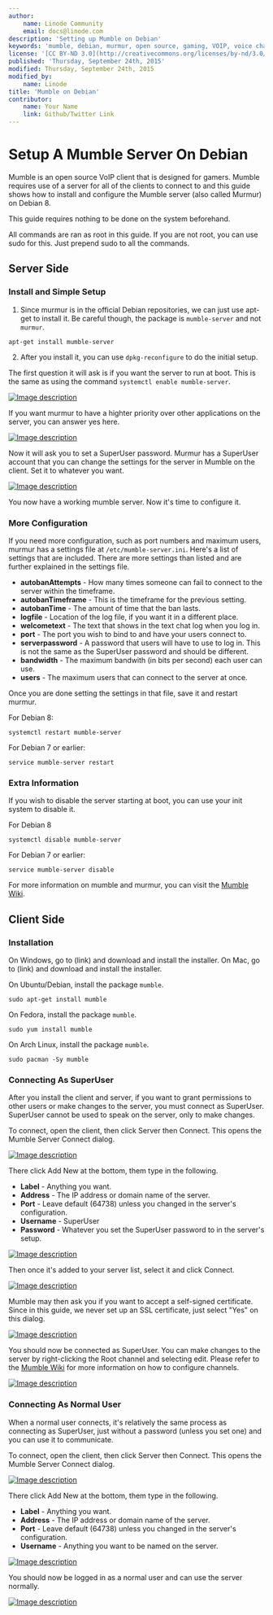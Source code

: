```yaml
---
author:
    name: Linode Community
    email: docs@linode.com
description: 'Setting up Mumble on Debian'
keywords: 'mumble, debian, murmur, open source, gaming, VOIP, voice chat'
license: '[CC BY-ND 3.0](http://creativecommons.org/licenses/by-nd/3.0/us/)'
published: 'Thursday, September 24th, 2015'
modified: Thursday, September 24th, 2015
modified_by:
    name: Linode
title: 'Mumble on Debian'
contributor:
    name: Your Name
    link: Github/Twitter Link
---
```


# Setup A Mumble Server On Debian

Mumble is an open source VoIP client that is designed for gamers.  Mumble requires use of a server for all of the clients to connect to and this guide shows how to install and configure the Mumble server (also called Murmur) on Debian 8.

This guide requires nothing to be done on the system beforehand.

All commands are ran as root in this guide.  If you are not root, you can use sudo for this.  Just prepend sudo to all the commands.

## Server Side

### Install and Simple Setup

1. Since murmur is in the official Debian repositories, we can just use apt-get to install it.  Be careful though, the package is `mumble-server` and not `murmur`.

```
apt-get install mumble-server
```

2. After you install it, you can use `dpkg-reconfigure` to do the initial setup.

The first question it will ask is if you want the server to run at boot.  This is the same as using the command `systemctl enable mumble-server`.

[![Image description](/docs/assets/murmur-debian-auto-start-resized.png)](/docs/assets/murmur-debian-auto-start.png)

If you want murmur to have a highter priority over other applications on the server, you can answer yes here.

[![Image description](/docs/assets/murmur-debian-priority-resized.png)](/docs/assets/murmur-debian-priority.png)

Now it will ask you to set a SuperUser password.  Murmur has a SuperUser account that you can change the settings for the server in Mumble on the client.  Set it to whatever you want.

[![Image description](/docs/assets/murmur-debian-super-user-resized.png)](/docs/assets/murmur-debian-super-user.png)

You now have a working mumble server.  Now it's time to configure it.

### More Configuration

If you need more configuration, such as port numbers and maximum users, murmur has a settings file at `/etc/mumble-server.ini`.  Here's a list of settings that are included.  There are more settings than listed and are further explained in the settings file.

- **autobanAttempts** - How many times someone can fail to connect to the server within the timeframe.
- **autobanTimeframe** - This is the timeframe for the previous setting.
- **autobanTime** - The amount of time that the ban lasts.
- **logfile** - Location of the log file, if you want it in a different place.
- **welcometext** - The text that shows in the text chat log when you log in.
- **port** - The port you wish to bind to and have your users connect to.
- **serverpassword** - A password that users will have to use to log in.  This is not the same as the SuperUser password and should be different.
- **bandwidth** - The maximum bandwith (in bits per second) each user can use.
- **users** - The maximum users that can connect to the server at once.

Once you are done setting the settings in that file, save it and restart murmur.

For Debian 8:

```
systemctl restart mumble-server
```

For Debian 7 or earlier:

```
service mumble-server restart
```

### Extra Information

If you wish to disable the server starting at boot, you can use your init system to disable it.

For Debian 8

```
systemctl disable mumble-server
```

For Debian 7 or earlier:

```
service mumble-server disable
```

For more information on mumble and murmur, you can visit the [Mumble Wiki](http://wiki.mumble.info/wiki/Main_Page).

## Client Side

### Installation

On Windows, go to (link) and download and install the installer.
On Mac, go to (link) and download and install the installer.

On Ubuntu/Debian, install the package `mumble`.

```
sudo apt-get install mumble
```

On Fedora, install the package `mumble`.

```
sudo yum install mumble
```

On Arch Linux, install the package `mumble`.

```
sudo pacman -Sy mumble
```

### Connecting As SuperUser

After you install the client and server, if you want to grant permissions to other users or make changes to the server, you must connect as 
SuperUser.  SuperUser cannot be used to speak on the server, only to make changes.

To connect, open the client, then click Server then Connect.  This opens the Mumble Server Connect dialog.

[![Image description](/docs/assets/mumble-server-list.png)](/docs/assets/mumble-server-list.png)

There click Add New at the bottom, them type in the following.

- **Label** - Anything you want.
- **Address** - The IP address or domain name of the server.
- **Port** - Leave default (64738) unless you changed in the server's configuration.
- **Username** - SuperUser
- **Password** - Whatever you set the SuperUser password to in the server's setup.

[![Image description](/docs/assets/mumble-superuser-info.png)](/docs/assets/mumble-superuser-info.png)

Then once it's added to your server list, select it and click Connect.

[![Image description](/docs/assets/mumble-server-list-with-favorite.png)](/docs/assets/mumble-server-list-with-favorite.png)

Mumble may then ask you if you want to accept a self-signed certificate.  Since in this guide, we never set up an SSL certificate, just select "Yes" on this dialog.

[![Image description](/docs/assets/mumble-accept-certificate.png)](/docs/assets/mumble-accept-certificate.png)

You should now be connected as SuperUser.  You can make changes to the server by right-clicking the Root channel and selecting edit.  Please refer to the [Mumble Wiki](http://wiki.mumble.info/wiki/Main_Page) for more information on how to configure channels.

[![Image description](/docs/assets/mumble-connected-as-superuser-resized.png)](/docs/assets/mumble-connected-as-superuser.png)

### Connecting As Normal User

When a normal user connects, it's relatively the same process as connecting as SuperUser, just without a password (unless you set one) and you can use it to communicate.

To connect, open the client, then click Server then Connect.  This opens the Mumble Server Connect dialog.

[![Image description](/docs/assets/mumble-server-list.png)](/docs/assets/mumble-server-list.png)

There click Add New at the bottom, them type in the following.

- **Label** - Anything you want.
- **Address** - The IP address or domain name of the server.
- **Port** - Leave default (64738) unless you changed in the server's configuration.
- **Username** - Anything you want to be named on the server.

[![Image description](/docs/assets/mumble-connect-as-normal-user.png)](/docs/assets/mumble-connect-as-normal-user.png)

You should now be logged in as a normal user and can use the server normally.

[![Image description](/docs/assets/mumble-connected-as-normal-user-resized.png)](/docs/assets/mumble-connected-as-normal-user.png)
